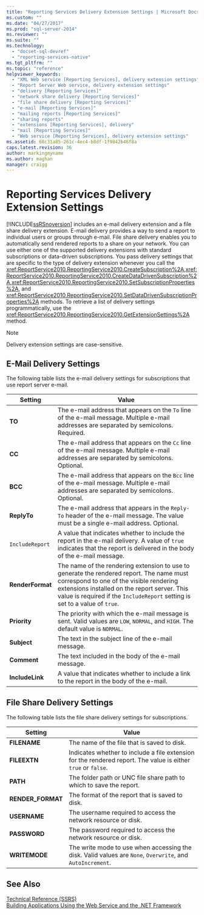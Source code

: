 ```yaml
---
title: "Reporting Services Delivery Extension Settings | Microsoft Docs"
ms.custom: ""
ms.date: "04/27/2017"
ms.prod: "sql-server-2014"
ms.reviewer: ""
ms.suite: ""
ms.technology: 
  - "docset-sql-devref"
  - "reporting-services-native"
ms.tgt_pltfrm: ""
ms.topic: "reference"
helpviewer_keywords: 
  - "XML Web service [Reporting Services], delivery extension settings"
  - "Report Server Web service, delivery extension settings"
  - "delivery [Reporting Services]"
  - "network share delivery [Reporting Services]"
  - "file share delivery [Reporting Services]"
  - "e-mail [Reporting Services]"
  - "mailing reports [Reporting Services]"
  - "sharing reports"
  - "extensions [Reporting Services], delivery"
  - "mail [Reporting Services]"
  - "Web service [Reporting Services], delivery extension settings"
ms.assetid: 68c31a85-261c-4ec4-b8df-1f9842b46f8a
caps.latest.revision: 36
author: markingmyname
ms.author: maghan
manager: craigg
---
```

# Reporting Services Delivery Extension Settings
  [!INCLUDE[ssRSnoversion](../../../includes/ssrsnoversion-md.md)] includes an e-mail delivery extension and a file share delivery extension. E-mail delivery provides a way to send a report to individual users or groups through e-mail. File share delivery enables you to automatically send rendered reports to a share on your network. You can use either one of the supported delivery extensions with standard subscriptions or data-driven subscriptions. You pass delivery settings that are specific to the type of delivery extension whenever you call the <xref:ReportService2010.ReportingService2010.CreateSubscription%2A>,<xref:ReportService2010.ReportingService2010.CreateDataDrivenSubscription%2A>,<xref:ReportService2010.ReportingService2010.SetSubscriptionProperties%2A>, and <xref:ReportService2010.ReportingService2010.SetDataDrivenSubscriptionProperties%2A> methods. To retrieve a list of delivery settings programmatically, use the <xref:ReportService2010.ReportingService2010.GetExtensionSettings%2A> method.  
  
> [!NOTE]  
>  Delivery extension settings are case-sensitive.  
  
## E-Mail Delivery Settings  
 The following table lists the e-mail delivery settings for subscriptions that use report server e-mail.  
  
|Setting|Value|  
|-------------|-----------|  
|**TO**|The e-mail address that appears on the `To` line of the e-mail message. Multiple e-mail addresses are separated by semicolons. Required.|  
|**CC**|The e-mail address that appears on the `Cc` line of the e-mail message. Multiple e-mail addresses are separated by semicolons. Optional.|  
|**BCC**|The e-mail address that appears on the `Bcc` line of the e-mail message. Multiple e-mail addresses are separated by semicolons. Optional.|  
|**ReplyTo**|The e-mail address that appears in the `Reply-To` header of the e-mail message. The value must be a single e-mail address. Optional.|  
|`IncludeReport`|A value that indicates whether to include the report in the e-mail delivery. A value of `true` indicates that the report is delivered in the body of the e-mail message.|  
|**RenderFormat**|The name of the rendering extension to use to generate the rendered report. The name must correspond to one of the visible rendering extensions installed on the report server. This value is required if the `IncludeReport` setting is set to a value of `true`.|  
|**Priority**|The priority with which the e-mail message is sent. Valid values are `LOW`, `NORMAL`, and `HIGH`. The default value is `NORMAL`.|  
|**Subject**|The text in the subject line of the e-mail message.|  
|**Comment**|The text included in the body of the e-mail message.|  
|**IncludeLink**|A value that indicates whether to include a link to the report in the body of the e-mail.|  
  
## File Share Delivery Settings  
 The following table lists the file share delivery settings for subscriptions.  
  
|Setting|Value|  
|-------------|-----------|  
|**FILENAME**|The name of the file that is saved to disk.|  
|**FILEEXTN**|Indicates whether to include a file extension for the rendered report. The value is either `true` or `false`.|  
|**PATH**|The folder path or UNC file share path to which to save the report.|  
|**RENDER_FORMAT**|The format of the report that is saved to disk.|  
|**USERNAME**|The username required to access the network resource or disk.|  
|**PASSWORD**|The password required to access the network resource or disk.|  
|**WRITEMODE**|The write mode to use when accessing the disk. Valid values are `None`, `Overwrite`, and `AutoIncrement`.|  
  
## See Also  
 [Technical Reference &#40;SSRS&#41;](../../technical-reference-ssrs.md)   
 [Building Applications Using the Web Service and the .NET Framework](building-applications-using-the-web-service-and-the-net-framework.md)  
  
  

